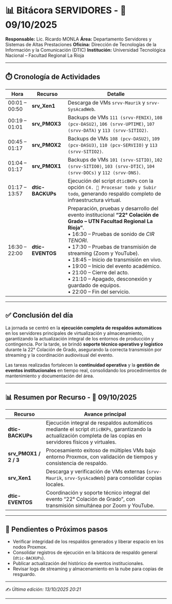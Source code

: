 # 📊 Bitácora SERVIDORES - 📅 09/10/2025

**Responsable:** Lic. Ricardo MONLA
**Área:** Departamento Servidores y Sistemas de Altas Prestaciones
**Oficina:** Dirección de Tecnologías de la Información y la Comunicación (DTIC)
**Institución:** Universidad Tecnológica Nacional – Facultad Regional La Rioja

---

## ⏱️ Cronología de Actividades

| Hora          | Recurso          | Detalle |
| ------------- | ---------------- | ------- |
| 00:01 – 00:50 | **srv_Xen1**     | Descarga de VMs `srvv-Maurik` y `srvv-SysAcadWeb`.|
| 00:19 – 01:01 | **srv_PMOX3**    | Backups de VMs `111 (srvv-FENIX)`, `108 (pcv-DASU2)`, `106 (srvv-UPTIME)`, `107 (srvv-DATA)` y `113 (srvv-SITIO2)`.|
| 00:45 – 01:17 | **srv_PMOX2**    | Backups de VMs `108 (pcv-DASU2)`, `109 (pcv-DASU3)`, `110 (pcv-SERVIIO)` y `113 (srvv-SITIO2)`.|
| 01:04 – 01:17 | **srv_PMOX1**    | Backups de VMs `101 (srvv-SITIO)`, `102 (srvv-SITIO0)`, `103 (srvv-DTIC)`, `104 (srvv-DOCs)` y `112 (srvv-DNS)`.|
| 01:17 – 13:57 | **dtic-BACKUPs** | Ejecución del script `dticBKPs` con la opción `C4. 🚀 Procesar todo y Subir todo`, generando respaldo completo de infraestructura virtual.|
| 16:30 – 22:00 | **dtic-EVENTOS** | Preparación, pruebas y desarrollo del evento institucional **“22° Colación de Grado – UTN Facultad Regional La Rioja”**.<br>• 16:30 – Pruebas de sonido de *CIR TENORI*.<br>• 17:30 – Pruebas de transmisión de streaming (Zoom y YouTube).<br>• 18:45 – Inicio de transmisión en vivo.<br>• 19:00 – Inicio del evento académico.<br>• 21:00 – Cierre del acto.<br>• 21:10 – Apagado, desconexión y guardado de equipos.<br>• 22:00 – Fin del servicio. |

---

## ✅ Conclusión del día

La jornada se centró en la **ejecución completa de respaldos automáticos** en los servidores principales de virtualización y almacenamiento, garantizando la actualización integral de los entornos de producción y contingencia.
Por la tarde, se brindó **soporte técnico operativo y logístico** durante la 22° Colación de Grado, asegurando la correcta transmisión por streaming y la coordinación audiovisual del evento.

Las tareas realizadas fortalecen la **continuidad operativa** y la **gestión de eventos institucionales** en tiempo real, consolidando los procedimientos de mantenimiento y documentación del área.

---

## 📊 Resumen por Recurso - 📅 09/10/2025

| Recurso               | Avance principal                                                                                                                                                   |
| --------------------- | ------------------------------------------------------------------------------------------------------------------------------------------------------------------ |
| **dtic-BACKUPs**      | Ejecución integral de respaldos automáticos mediante el script `dticBKPs`, garantizando la actualización completa de las copias en servidores físicos y virtuales. |
| **srv_PMOX1 / 2 / 3** | Procesamiento exitoso de múltiples VMs bajo entorno Proxmox, con validación de tiempos y consistencia de respaldo.                                                 |
| **srv_Xen1**          | Descarga y verificación de VMs externas (`srvv-Maurik`, `srvv-SysAcadWeb`) para consolidar copias locales.                                                         |
| **dtic-EVENTOS**      | Coordinación y soporte técnico integral del evento “22° Colación de Grado”, con transmisión simultánea por Zoom y YouTube.                                         |

---

## 📌 Pendientes o Próximos pasos

* Verificar integridad de los respaldos generados y liberar espacio en los nodos Proxmox.
* Consolidar registros de ejecución en la bitácora de respaldo general (`dtic-BACKUPs`).
* Publicar actualización del histórico de eventos institucionales.
* Revisar logs de streaming y almacenamiento en la nube para copias de resguardo.

---

✍️ *Última edición: 13/10/2025 20:21*

---
